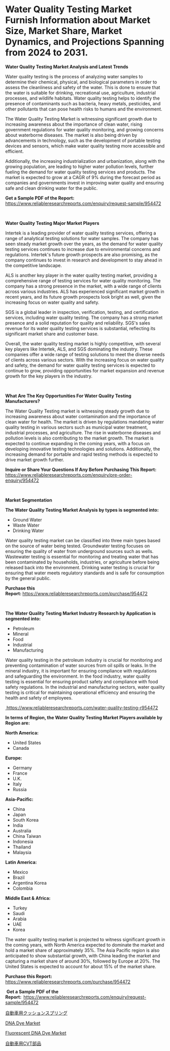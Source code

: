 <p><h1>Water Quality Testing Market Furnish Information about Market Size, Market Share, Market Dynamics, and Projections Spanning from 2024 to 2031.</h1></p><p><strong>Water Quality Testing Market Analysis and Latest Trends</strong></p>
<p><p>Water quality testing is the process of analyzing water samples to determine their chemical, physical, and biological parameters in order to assess the cleanliness and safety of the water. This is done to ensure that the water is suitable for drinking, recreational use, agriculture, industrial processes, and wildlife habitats. Water quality testing helps to identify the presence of contaminants such as bacteria, heavy metals, pesticides, and other pollutants that can pose health risks to humans and the environment.</p><p>The Water Quality Testing Market is witnessing significant growth due to increasing awareness about the importance of clean water, rising government regulations for water quality monitoring, and growing concerns about waterborne diseases. The market is also being driven by advancements in technology, such as the development of portable testing devices and sensors, which make water quality testing more accessible and efficient.</p><p>Additionally, the increasing industrialization and urbanization, along with the growing population, are leading to higher water pollution levels, further fueling the demand for water quality testing services and products. The market is expected to grow at a CAGR of 9% during the forecast period as companies and governments invest in improving water quality and ensuring safe and clean drinking water for the public.</p></p>
<p><strong>Get a Sample PDF of the Report:&nbsp;</strong> <a href="https://www.reliableresearchreports.com/enquiry/request-sample/954472">https://www.reliableresearchreports.com/enquiry/request-sample/954472</a></p>
<p>&nbsp;</p>
<p><strong>Water Quality Testing Major Market Players</strong></p>
<p><p>Intertek is a leading provider of water quality testing services, offering a range of analytical testing solutions for water samples. The company has seen steady market growth over the years, as the demand for water quality testing services continues to increase due to environmental concerns and regulations. Intertek's future growth prospects are also promising, as the company continues to invest in research and development to stay ahead in the competitive landscape.</p><p>ALS is another key player in the water quality testing market, providing a comprehensive range of testing services for water quality monitoring. The company has a strong presence in the market, with a wide range of clients across various industries. ALS has experienced significant market growth in recent years, and its future growth prospects look bright as well, given the increasing focus on water quality and safety.</p><p>SGS is a global leader in inspection, verification, testing, and certification services, including water quality testing. The company has a strong market presence and a solid reputation for quality and reliability. SGS's sales revenue for its water quality testing services is substantial, reflecting its significant market share and customer base.</p><p>Overall, the water quality testing market is highly competitive, with several key players like Intertek, ALS, and SGS dominating the industry. These companies offer a wide range of testing solutions to meet the diverse needs of clients across various sectors. With the increasing focus on water quality and safety, the demand for water quality testing services is expected to continue to grow, providing opportunities for market expansion and revenue growth for the key players in the industry.</p></p>
<p>&nbsp;</p>
<p><strong>What Are The Key Opportunities For Water Quality Testing Manufacturers?</strong></p>
<p><p>The Water Quality Testing market is witnessing steady growth due to increasing awareness about water contamination and the importance of clean water for health. The market is driven by regulations mandating water quality testing in various sectors such as municipal water treatment, industrial processes, and agriculture. The rise in waterborne diseases and pollution levels is also contributing to the market growth. The market is expected to continue expanding in the coming years, with a focus on developing innovative testing technologies and solutions. Additionally, the increasing demand for portable and rapid testing methods is expected to drive market growth further.</p></p>
<p><strong>Inquire or Share Your Questions If Any Before Purchasing This Report:</strong> <a href="https://www.reliableresearchreports.com/enquiry/pre-order-enquiry/954472">https://www.reliableresearchreports.com/enquiry/pre-order-enquiry/954472</a></p>
<p>&nbsp;</p>
<p><strong>Market Segmentation</strong></p>
<p><strong>The Water Quality Testing Market Analysis by types is segmented into:</strong></p>
<p><ul><li>Ground Water</li><li>Waste Water</li><li>Drinking Water</li></ul></p>
<p><p>Water quality testing market can be classified into three main types based on the source of water being tested. Groundwater testing focuses on ensuring the quality of water from underground sources such as wells. Wastewater testing is essential for monitoring and treating water that has been contaminated by households, industries, or agriculture before being released back into the environment. Drinking water testing is crucial for ensuring that water meets regulatory standards and is safe for consumption by the general public.</p></p>
<p><strong>Purchase this Report:&nbsp;</strong><a href="https://www.reliableresearchreports.com/purchase/954472">https://www.reliableresearchreports.com/purchase/954472</a></p>
<p>&nbsp;</p>
<p><strong>The Water Quality Testing Market Industry Research by Application is segmented into:</strong></p>
<p><ul><li>Petroleum</li><li>Mineral</li><li>Food</li><li>Industrial</li><li>Manufacturing</li></ul></p>
<p><p>Water quality testing in the petroleum industry is crucial for monitoring and preventing contamination of water sources from oil spills or leaks. In the mineral industry, it is important for ensuring compliance with regulations and safeguarding the environment. In the food industry, water quality testing is essential for ensuring product safety and compliance with food safety regulations. In the industrial and manufacturing sectors, water quality testing is critical for maintaining operational efficiency and ensuring the health and safety of employees.</p></p>
<p><a href="https://www.reliableresearchreports.com/water-quality-testing-r954472">&nbsp;https://www.reliableresearchreports.com/water-quality-testing-r954472</a></p>
<p><strong>In terms of Region, the Water Quality Testing Market Players available by Region are:</strong></p>
<p>
    <p> <strong> North America: </strong>
        <ul>
            <li>United States</li>
            <li>Canada</li>
        </ul>
        </p> 
    <p> <strong> Europe: </strong>
        <ul>
            <li>Germany</li>
            <li>France</li>
            <li>U.K.</li>
            <li>Italy</li>
            <li>Russia</li>
        </ul>
        </p> 
    <p> <strong> Asia-Pacific: </strong>
        <ul>
            <li>China</li>
            <li>Japan</li>
            <li>South Korea</li>
            <li>India</li>
            <li>Australia</li>
            <li>China Taiwan</li>
            <li>Indonesia</li>
            <li>Thailand</li>
            <li>Malaysia</li>
        </ul>
        </p> 
    <p> <strong> Latin America: </strong>
        <ul>
            <li>Mexico</li>
            <li>Brazil</li>
            <li>Argentina Korea</li>
            <li>Colombia</li>
        </ul>
        </p> 
    <p> <strong> Middle East & Africa: </strong>
        <ul>
            <li>Turkey</li>
            <li>Saudi</li>
            <li>Arabia</li>
            <li>UAE</li>
            <li>Korea</li>
        </ul>
    </p>
    </p>
<p><p>The water quality testing market is projected to witness significant growth in the coming years, with North America expected to dominate the market and hold a market share of approximately 35%. The Asia Pacific region is also anticipated to show substantial growth, with China leading the market and capturing a market share of around 30%, followed by Europe at 20%. The United States is expected to account for about 15% of the market share.</p></p>
<p><strong>Purchase this Report: </strong><a href="https://www.reliableresearchreports.com/purchase/954472">https://www.reliableresearchreports.com/purchase/954472</a></p>
<p>&nbsp;<strong>Get a Sample PDF of the Report:&nbsp;&nbsp;</strong><a href="https://www.reliableresearchreports.com/enquiry/request-sample/954472">https://www.reliableresearchreports.com/enquiry/request-sample/954472</a></p>
<p><strong></strong></p>
<p><p><a href="https://github.com/VinceMarvin1/Market-Research-Report-List-2/blob/main/5528314174776.md">自動車用クッションスプリング</a></p><p><a href="https://github.com/zcbxbnir25/Market-Research-Report-List-1/blob/main/dna-dye-market.md">DNA Dye Market</a></p><p><a href="https://github.com/brendafegmorris532/Market-Research-Report-List-1/blob/main/fluorescent-dna-dye-market.md">Fluorescent DNA Dye Market</a></p><p><a href="https://github.com/DayanaRunolfsdottir/Market-Research-Report-List-1/blob/main/9720138174777.md">自動車用CVT部品</a></p></p>